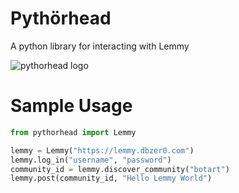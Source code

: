 # Pythörhead

A python library for interacting with Lemmy

![pythorhead logo](logo.png)

# Sample Usage

```python
from pythorhead import Lemmy

lemmy = Lemmy("https://lemmy.dbzer0.com")
lemmy.log_in("username", "password")
community_id = lemmy.discover_community("botart")
lemmy.post(community_id, "Hello Lemmy World")
```